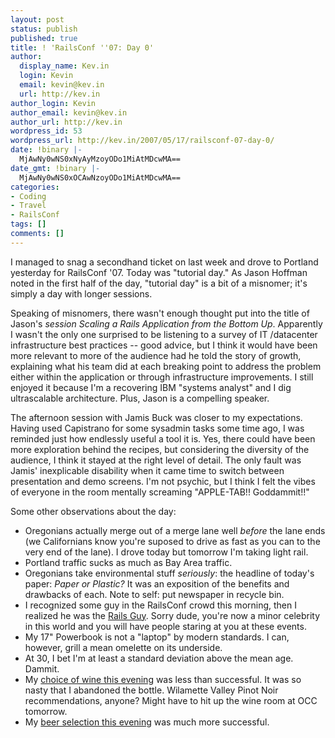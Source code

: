 ```yaml
---
layout: post
status: publish
published: true
title: ! 'RailsConf ''07: Day 0'
author:
  display_name: Kev.in
  login: Kevin
  email: kevin@kev.in
  url: http://kev.in
author_login: Kevin
author_email: kevin@kev.in
author_url: http://kev.in
wordpress_id: 53
wordpress_url: http://kev.in/2007/05/17/railsconf-07-day-0/
date: !binary |-
  MjAwNy0wNS0xNyAyMzoyODo1MiAtMDcwMA==
date_gmt: !binary |-
  MjAwNy0wNS0xOCAwNzoyODo1MiAtMDcwMA==
categories:
- Coding
- Travel
- RailsConf
tags: []
comments: []
---
```

<p>I managed to snag a secondhand ticket on last week and drove to Portland yesterday for RailsConf '07. Today was "tutorial day." As Jason Hoffman noted in the first half of the day, "tutorial day" is a bit of a misnomer; it's simply a day with longer sessions.</p>
<p>Speaking of misnomers,  there wasn't enough thought put into the title of Jason's <em>session Scaling a Rails Application from the Bottom Up</em>. Apparently I wasn't the only one surprised to be listening to a survey of IT /datacenter infrastructure best practices -- good advice, but I think it would have been more relevant to more of the audience had he told the story of growth, explaining what his team did at each breaking point to address the problem either within the application or through infrastructure improvements. I still enjoyed it because I'm a recovering IBM "systems analyst" and I dig ultrascalable architecture. Plus, Jason is a compelling speaker.</p>
<p>The afternoon session with Jamis Buck was closer to my expectations. Having used Capistrano for some sysadmin tasks some time ago, I was reminded just how endlessly useful a tool it is. Yes, there could have been more exploration behind the recipes, but considering the diversity of the audience, I think it stayed at the right level of detail. The only fault was Jamis' inexplicable disability when it came time to switch between presentation and demo screens. I'm not psychic, but I think I felt the vibes of everyone in the room mentally screaming "APPLE-TAB!! Goddammit!!"</p>
<p>Some other observations about the day:</p>
<ul>
<li>Oregonians actually merge out of a merge lane well <em>before</em> the lane ends (we Californians know you're suposed to drive as fast as you can to the very end of the lane). I drove today but tomorrow I'm taking light rail.</li>
<li>Portland traffic sucks as much as Bay Area traffic.</li>
<li>Oregonians take environmental stuff <em>seriously</em>: the headline of today's paper: <em>Paper or Plastic?</em> It was an exposition of the benefits and drawbacks of each. Note to self: put newspaper in recycle bin.</li>
<li>I recognized some guy in the RailsConf crowd this morning, then I realized he was the <a href="http://railsenvy.com/2007/5/14/ruby-on-rails-commercial">Rails Guy</a>. Sorry dude, you're now a minor celebrity in this world and you will have people staring at you at these events.</li>
<li>My 17" Powerbook is not a "laptop" by modern standards. I can, however, grill a mean omelette on its underside.</li>
<li>At 30, I bet I'm at least a standard deviation above the mean age. Dammit.</li>
<li>My <a href="http://corkd.com/wine/view/14469-2005_Montinore_Estate_Pinot_Noir" title="Montinore 2005 Pinot Nior">choice of wine this evening</a> was less than successful. It was so nasty that I abandoned the bottle. Wilamette Valley Pinot Noir recommendations, anyone? Might have to hit up the wine room at OCC tomorrow.</li>
<li>My <a href="http://beeradvocate.com/beer/profile/63/194" title="Cascade Ale">beer selection this evening</a> was much more successful.</li>
</ul>
<ul></ul>
